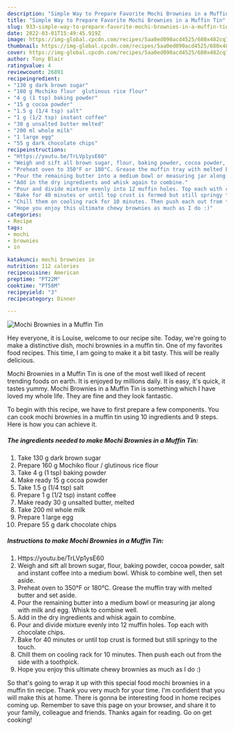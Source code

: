 ```yaml
---
description: "Simple Way to Prepare Favorite Mochi Brownies in a Muffin Tin"
title: "Simple Way to Prepare Favorite Mochi Brownies in a Muffin Tin"
slug: 933-simple-way-to-prepare-favorite-mochi-brownies-in-a-muffin-tin
date: 2022-03-01T15:49:45.919Z
image: https://img-global.cpcdn.com/recipes/5aa0ed090acd4525/680x482cq70/mochi-brownies-in-a-muffin-tin-recipe-main-photo.jpg
thumbnail: https://img-global.cpcdn.com/recipes/5aa0ed090acd4525/680x482cq70/mochi-brownies-in-a-muffin-tin-recipe-main-photo.jpg
cover: https://img-global.cpcdn.com/recipes/5aa0ed090acd4525/680x482cq70/mochi-brownies-in-a-muffin-tin-recipe-main-photo.jpg
author: Tony Blair
ratingvalue: 4
reviewcount: 26891
recipeingredient:
- "130 g dark brown sugar"
- "160 g Mochiko flour  glutinous rice flour"
- "4 g (1 tsp) baking powder"
- "15 g cocoa powder"
- "1.5 g (1/4 tsp) salt"
- "1 g (1/2 tsp) instant coffee"
- "30 g unsalted butter melted"
- "200 ml whole milk"
- "1 large egg"
- "55 g dark chocolate chips"
recipeinstructions:
- "Https://youtu.be/TrLVp1ysE60"
- "Weigh and sift all brown sugar, flour, baking powder, cocoa powder, salt and instant coffee into a medium bowl. Whisk to combine well, then set aside."
- "Preheat oven to 350°F or 180°C. Grease the muffin tray with melted butter and set aside."
- "Pour the remaining butter into a medium bowl or measuring jar along with milk and egg. Whisk to combine well."
- "Add in the dry ingredients and whisk again to combine."
- "Pour and divide mixture evenly into 12 muffin holes. Top each with chocolate chips."
- "Bake for 40 minutes or until top crust is formed but still springy to the touch."
- "Chill them on cooling rack for 10 minutes. Then push each out from the side with a toothpick."
- "Hope you enjoy this ultimate chewy brownies as much as I do :)"
categories:
- Recipe
tags:
- mochi
- brownies
- in

katakunci: mochi brownies in 
nutrition: 112 calories
recipecuisine: American
preptime: "PT22M"
cooktime: "PT58M"
recipeyield: "3"
recipecategory: Dinner

---
```



![Mochi Brownies in a Muffin Tin](https://img-global.cpcdn.com/recipes/5aa0ed090acd4525/680x482cq70/mochi-brownies-in-a-muffin-tin-recipe-main-photo.jpg)

Hey everyone, it is Louise, welcome to our recipe site. Today, we're going to make a distinctive dish, mochi brownies in a muffin tin. One of my favorites food recipes. This time, I am going to make it a bit tasty. This will be really delicious.



Mochi Brownies in a Muffin Tin is one of the most well liked of recent trending foods on earth. It is enjoyed by millions daily. It is easy, it's quick, it tastes yummy. Mochi Brownies in a Muffin Tin is something which I have loved my whole life. They are fine and they look fantastic.


To begin with this recipe, we have to first prepare a few components. You can cook mochi brownies in a muffin tin using 10 ingredients and 9 steps. Here is how you can achieve it.

<!--inarticleads1-->

##### The ingredients needed to make Mochi Brownies in a Muffin Tin:

1. Take 130 g dark brown sugar
1. Prepare 160 g Mochiko flour / glutinous rice flour
1. Take 4 g (1 tsp) baking powder
1. Make ready 15 g cocoa powder
1. Take 1.5 g (1/4 tsp) salt
1. Prepare 1 g (1/2 tsp) instant coffee
1. Make ready 30 g unsalted butter, melted
1. Take 200 ml whole milk
1. Prepare 1 large egg
1. Prepare 55 g dark chocolate chips




<!--inarticleads2-->

##### Instructions to make Mochi Brownies in a Muffin Tin:

1. Https://youtu.be/TrLVp1ysE60
1. Weigh and sift all brown sugar, flour, baking powder, cocoa powder, salt and instant coffee into a medium bowl. Whisk to combine well, then set aside.
1. Preheat oven to 350°F or 180°C. Grease the muffin tray with melted butter and set aside.
1. Pour the remaining butter into a medium bowl or measuring jar along with milk and egg. Whisk to combine well.
1. Add in the dry ingredients and whisk again to combine.
1. Pour and divide mixture evenly into 12 muffin holes. Top each with chocolate chips.
1. Bake for 40 minutes or until top crust is formed but still springy to the touch.
1. Chill them on cooling rack for 10 minutes. Then push each out from the side with a toothpick.
1. Hope you enjoy this ultimate chewy brownies as much as I do :)




So that's going to wrap it up with this special food mochi brownies in a muffin tin recipe. Thank you very much for your time. I'm confident that you will make this at home. There is gonna be interesting food in home recipes coming up. Remember to save this page on your browser, and share it to your family, colleague and friends. Thanks again for reading. Go on get cooking!
